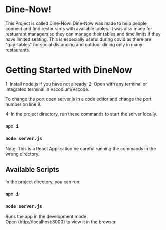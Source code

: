 # Dine-Now!

This Project is called Dine-Now! Dine-Now was made to help people connect and find restaurants with available tables. It was also made for restuarant managers so they can manage their tables and time limits if they have limited seating. This is especially useful during covid as there are "gap-tables" for social distancing and outdoor dining only in many restaurants.

# Getting Started with DineNow
1: Install node.js if you have not already.
2: Open with any terminal or integrated terminal in Vscodium/Vscode.

To change the port open server.js in a code editor and change the port number on line 9.

4: In the project directory, run these commands to start the server locally.
### `npm i`
### `node server.js`

Note: This is a React Application be careful running the commands in the wrong directory.

## Available Scripts

In the project directory, you can run:

### `npm i`

### `node server.js`

Runs the app in the development mode.\
Open {http://localhost:3000} to view it in the browser.

